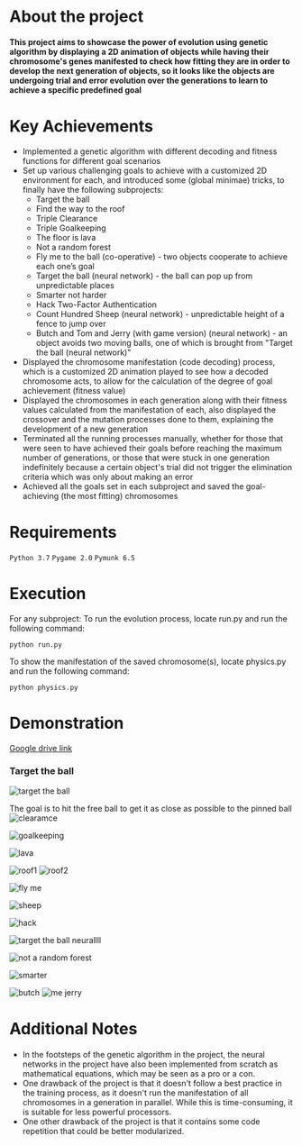 # About the project
#### This project aims to showcase the power of evolution using genetic algorithm by displaying a 2D animation of objects while having their chromosome's genes manifested to check how fitting they are in order to develop the next generation of objects, so it looks like the objects are undergoing trial and error evolution over the generations to learn to achieve a specific predefined goal

# Key Achievements
* Implemented a genetic algorithm with different decoding and fitness functions for different goal scenarios
* Set up various challenging goals to achieve with a customized 2D environment for each, and introduced some (global minimae) tricks, to finally have the following subprojects: 
  * Target the ball
  * Find the way to the roof
  * Triple Clearance
  * Triple Goalkeeping
  * The floor is lava
  * Not a random forest
  * Fly me to the ball (co-operative) - two objects cooperate to achieve each one’s goal
  * Target the ball (neural network) - the ball can pop up from unpredictable places
  * Smarter not harder
  * Hack Two-Factor Authentication
  * Count Hundred Sheep (neural network) - unpredictable height of a fence to jump over  
  * Butch and Tom and Jerry (with game version) (neural network) - an object avoids two moving balls, one of which is brought from "Target the ball (neural network)"
* Displayed the chromosome manifestation (code decoding) process, which is a customized 2D animation played to see how a decoded chromosome acts, to allow for the calculation of the degree of goal achievement (fitness value)
* Displayed the chromosomes in each generation along with their fitness values calculated from the manifestation of each, also displayed the crossover and the mutation processes done to them, explaining the development of a new generation 
* Terminated all the running processes manually, whether for those that were seen to have achieved their goals before reaching the maximum number of generations, or those that were stuck in one generation indefinitely because a certain object's trial did not trigger the elimination criteria which was only about making an error
* Achieved all the goals set in each subproject and saved the goal-achieving (the most fitting) chromosomes

# Requirements
`Python 3.7`
`Pygame 2.0`
`Pymunk 6.5`


# Execution
For any subproject:
To run the evolution process, locate run.py and run the following command:
```
python run.py
```

To show the manifestation of the saved chromosome(s), locate physics.py and run the following command:
```
python physics.py
```

# Demonstration

[Google drive link](https://drive.google.com/file/d/1oK4afoIg-lpiYwr-77rcmSVbHn5sSxIC/view?usp=share_link)

### Target the ball

![target the ball](https://github.com/GalaluddinOwais/The-Evolving-Green-Thing-A-REINFORCEMENT-LEARNING-JOURNEY/assets/111979327/757b47ea-6b67-4c87-88f2-d6b14a3797c0)

The goal is to hit the free ball to get it as close as possible to the pinned ball
![clearamce](https://github.com/GalaluddinOwais/The-Evolving-Green-Thing-A-REINFORCEMENT-LEARNING-JOURNEY/assets/111979327/bad4354b-2b18-4e53-9fcd-e958d949d220)

![goalkeeping](https://github.com/GalaluddinOwais/The-Evolving-Green-Thing-A-REINFORCEMENT-LEARNING-JOURNEY/assets/111979327/f584ef5e-8258-4405-a717-d46b022a52c5)

![lava](https://github.com/GalaluddinOwais/The-Evolving-Green-Thing-A-REINFORCEMENT-LEARNING-JOURNEY/assets/111979327/137060dc-7c4d-46d3-8be2-714f5455bd0b)

![roof1](https://github.com/GalaluddinOwais/The-Evolving-Green-Thing-A-REINFORCEMENT-LEARNING-JOURNEY/assets/111979327/9ef719ed-3113-4ba3-940e-e5e6c71c91c6)
![roof2](https://github.com/GalaluddinOwais/The-Evolving-Green-Thing-A-REINFORCEMENT-LEARNING-JOURNEY/assets/111979327/213caef8-1baa-4dd6-945d-2ecf32e16fca)

![fly me](https://github.com/GalaluddinOwais/The-Evolving-Green-Thing-A-REINFORCEMENT-LEARNING-JOURNEY/assets/111979327/1c64e2d1-abbb-4a5c-b60b-c55d543a2f64)

![sheep](https://github.com/GalaluddinOwais/The-Evolving-Green-Thing-A-REINFORCEMENT-LEARNING-JOURNEY/assets/111979327/2db49fa8-2ef6-4330-9138-2342f67529c1)

![hack](https://github.com/GalaluddinOwais/The-Evolving-Green-Thing-A-REINFORCEMENT-LEARNING-JOURNEY/assets/111979327/10e55487-2e58-4324-b597-63fe0eefea29)

![target the ball neurallll](https://github.com/GalaluddinOwais/The-Evolving-Green-Thing-A-REINFORCEMENT-LEARNING-JOURNEY/assets/111979327/33bf0734-0d9b-4eba-8975-67bef6239f1e)

![not a random forest](https://github.com/GalaluddinOwais/The-Evolving-Green-Thing-A-REINFORCEMENT-LEARNING-JOURNEY/assets/111979327/9f2a669d-e1f0-4127-8786-b20fd3bd6658)

![smarter](https://github.com/GalaluddinOwais/The-Evolving-Green-Thing-A-REINFORCEMENT-LEARNING-JOURNEY/assets/111979327/86b50b00-9b41-4520-b539-23fe05800599)

![butch](https://github.com/GalaluddinOwais/The-Evolving-Green-Thing-A-REINFORCEMENT-LEARNING-JOURNEY/assets/111979327/41e071f8-2434-4bc0-bc5f-18d8c01869d8)
![me jerry](https://github.com/GalaluddinOwais/The-Evolving-Green-Thing-A-REINFORCEMENT-LEARNING-JOURNEY/assets/111979327/e14fbdd4-ea9c-478d-9ca2-0e6940538385)


# Additional Notes
#### 
* In the footsteps of the genetic algorithm in the project, the neural networks in the project have also been implemented from scratch as mathematical equations, which may be seen as a pro or a con.
* One drawback of the project is that it doesn't follow a best practice in the training process, as it doesn't run the manifestation of all chromosomes in a generation in parallel. While this is time-consuming, it is suitable for less powerful processors.
* One other drawback of the project is that it contains some code repetition that could be better modularized.

